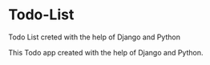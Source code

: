 # Todo-List
Todo List creted with the help of Django and Python

This Todo app created with the help of Django and Python.
